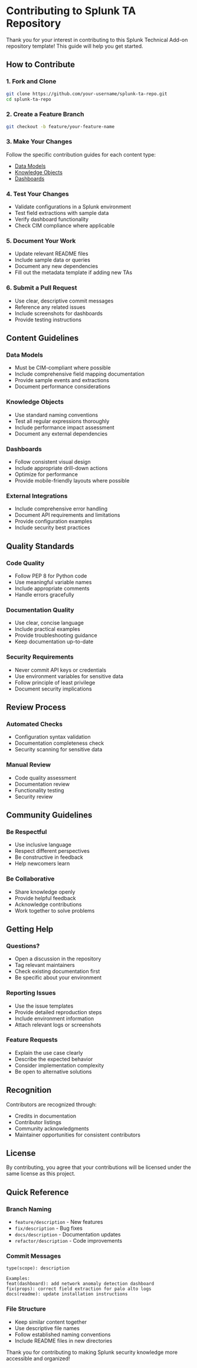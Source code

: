 # Contributing to Splunk TA Repository

Thank you for your interest in contributing to this Splunk Technical Add-on repository template! This guide will help you get started.

## How to Contribute

### 1. Fork and Clone
```bash
git clone https://github.com/your-username/splunk-ta-repo.git
cd splunk-ta-repo
```

### 2. Create a Feature Branch
```bash
git checkout -b feature/your-feature-name
```

### 3. Make Your Changes
Follow the specific contribution guides for each content type:
- [Data Models](docs/contributing-data-models.md)
- [Knowledge Objects](docs/contributing-knowledge-objects.md)  
- [Dashboards](docs/contributing-dashboards.md)

### 4. Test Your Changes
- Validate configurations in a Splunk environment
- Test field extractions with sample data
- Verify dashboard functionality
- Check CIM compliance where applicable

### 5. Document Your Work
- Update relevant README files
- Include sample data or queries
- Document any new dependencies
- Fill out the metadata template if adding new TAs

### 6. Submit a Pull Request
- Use clear, descriptive commit messages
- Reference any related issues
- Include screenshots for dashboards
- Provide testing instructions

## Content Guidelines

### Data Models
- Must be CIM-compliant where possible
- Include comprehensive field mapping documentation
- Provide sample events and extractions
- Document performance considerations

### Knowledge Objects
- Use standard naming conventions
- Test all regular expressions thoroughly
- Include performance impact assessment
- Document any external dependencies

### Dashboards
- Follow consistent visual design
- Include appropriate drill-down actions
- Optimize for performance
- Provide mobile-friendly layouts where possible

### External Integrations
- Include comprehensive error handling
- Document API requirements and limitations
- Provide configuration examples
- Include security best practices

## Quality Standards

### Code Quality
- Follow PEP 8 for Python code
- Use meaningful variable names
- Include appropriate comments
- Handle errors gracefully

### Documentation Quality
- Use clear, concise language
- Include practical examples
- Provide troubleshooting guidance
- Keep documentation up-to-date

### Security Requirements
- Never commit API keys or credentials
- Use environment variables for sensitive data
- Follow principle of least privilege
- Document security implications

## Review Process

### Automated Checks
- Configuration syntax validation
- Documentation completeness check
- Security scanning for sensitive data

### Manual Review
- Code quality assessment
- Documentation review
- Functionality testing
- Security review

## Community Guidelines

### Be Respectful
- Use inclusive language
- Respect different perspectives
- Be constructive in feedback
- Help newcomers learn

### Be Collaborative
- Share knowledge openly
- Provide helpful feedback
- Acknowledge contributions
- Work together to solve problems

## Getting Help

### Questions?
- Open a discussion in the repository
- Tag relevant maintainers
- Check existing documentation first
- Be specific about your environment

### Reporting Issues
- Use the issue templates
- Provide detailed reproduction steps
- Include environment information
- Attach relevant logs or screenshots

### Feature Requests
- Explain the use case clearly
- Describe the expected behavior
- Consider implementation complexity
- Be open to alternative solutions

## Recognition

Contributors are recognized through:
- Credits in documentation
- Contributor listings
- Community acknowledgments
- Maintainer opportunities for consistent contributors

## License

By contributing, you agree that your contributions will be licensed under the same license as this project.

## Quick Reference

### Branch Naming
- `feature/description` - New features
- `fix/description` - Bug fixes  
- `docs/description` - Documentation updates
- `refactor/description` - Code improvements

### Commit Messages
```
type(scope): description

Examples:
feat(dashboard): add network anomaly detection dashboard
fix(props): correct field extraction for palo alto logs  
docs(readme): update installation instructions
```

### File Structure
- Keep similar content together
- Use descriptive file names
- Follow established naming conventions
- Include README files in new directories

Thank you for contributing to making Splunk security knowledge more accessible and organized!